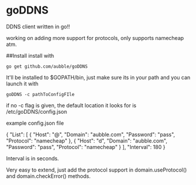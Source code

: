 # goDDNS
DDNS client written in go!!

working on adding more support for protocols, only supports namecheap atm.

##Install
install with

	go get github.com/aubble/goDDNS

It'll be installed to $GOPATH/bin, just make sure its in your path and you can launch it with

	goDDNS -c pathToConfigFIle

if no -c flag is given, the default location it looks for is /etc/goDDNS/config.json

example config.json file

{
  "List": [
    {
      "Host": "@",
      "Domain": "aubble.com",
      "Password": "pass",
      "Protocol": "namecheap"
    },
    {
      "Host": "d",
      "Domain": "aubble.com",
      "Password": "pass",
      "Protocol": "namecheap"
    }
  ],
  "Interval": 180
}

Interval is in seconds.

Very easy to extend, just add the protocol support in domain.useProtocol() and domain.checkError() methods.
